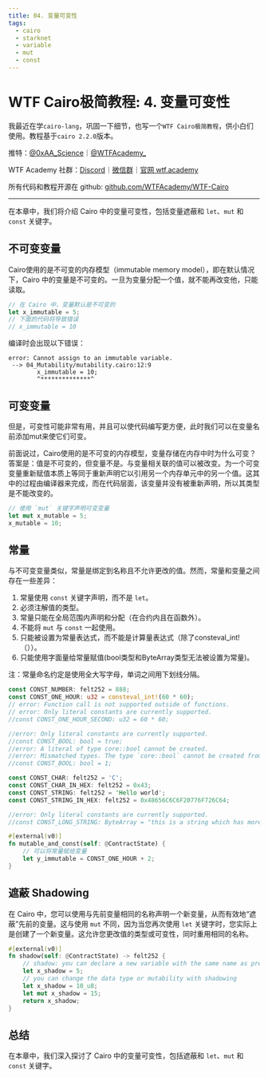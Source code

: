 ```yaml
---
title: 04. 变量可变性
tags:
  - cairo
  - starknet
  - variable
  - mut
  - const
---
```

# WTF Cairo极简教程: 4. 变量可变性

我最近在学`cairo-lang`，巩固一下细节，也写一个`WTF Cairo极简教程`，供小白们使用。教程基于`cairo 2.2.0`版本。

推特：[@0xAA_Science](https://twitter.com/0xAA_Science)｜[@WTFAcademy_](https://twitter.com/WTFAcademy_)

WTF Academy 社群：[Discord](https://discord.gg/5akcruXrsk)｜[微信群](https://docs.google.com/forms/d/e/1FAIpQLSe4KGT8Sh6sJ7hedQRuIYirOoZK_85miz3dw7vA1-YjodgJ-A/viewform?usp=sf_link)｜[官网 wtf.academy](https://wtf.academy)

所有代码和教程开源在 github: [github.com/WTFAcademy/WTF-Cairo](https://github.com/WTFAcademy/WTF-Cairo)

---

在本章中，我们将介绍 Cairo 中的变量可变性，包括变量遮蔽和 `let`、`mut` 和 `const` 关键字。

## 不可变变量

Cairo使用的是不可变的内存模型（immutable memory model），即在默认情况下，Cairo 中的变量是不可变的。一旦为变量分配一个值，就不能再改变他，只能读取。

```rust
// 在 Cairo 中，变量默认是不可变的
let x_immutable = 5;
// 下面的代码将导致错误
// x_immutable = 10
```

编译时会出现以下错误：

```
error: Cannot assign to an immutable variable.
 --> 04_Mutability/mutability.cairo:12:9
        x_immutable = 10;
        ^**************^
```

## 可变变量

但是，可变性可能非常有用，并且可以使代码编写更方便，此时我们可以在变量名前添加mut来使它们可变。

前面说过，Cairo使用的是不可变的内存模型，变量存储在内存中时为什么可变？答案是：值是不可变的，但变量不是。与变量相关联的值可以被改变。为一个可变变量重新赋值本质上等同于重新声明它以引用另一个内存单元中的另一个值。这其中的过程由编译器来完成，而在代码层面，该变量并没有被重新声明，所以其类型是不能改变的。

```rust
// 使用 `mut` 关键字声明可变变量
let mut x_mutable = 5;
x_mutable = 10;
```

## 常量

与不可变变量类似，常量是绑定到名称且不允许更改的值。然而，常量和变量之间存在一些差异：

1. 常量使用 `const` 关键字声明，而不是 `let`。
2. 必须注解值的类型。
3. 常量只能在全局范围内声明和分配（在合约内且在函数外）。
4. 不能将 `mut` 与 `const` 一起使用。
5. 只能被设置为常量表达式，而不能是计算量表达式（除了consteval_int!（））。
6. 只能使用字面量给常量赋值(bool类型和ByteArray类型无法被设置为常量)。

注：常量命名约定是使用全大写字母，单词之间用下划线分隔。

```rust
const CONST_NUMBER: felt252 = 888;
const CONST_ONE_HOUR: u32 = consteval_int!(60 * 60);
// error: Function call is not supported outside of functions.
// error: Only literal constants are currently supported.
//const CONST_ONE_HOUR_SECOND: u32 = 60 * 60;

//error: Only literal constants are currently supported.
//const CONST_BOOL: bool = true;
//error: A literal of type core::bool cannot be created.
//error: Mismatched types. The type `core::bool` cannot be created from a numeric literal.
//const CONST_BOOL: bool = 1;

const CONST_CHAR: felt252 = 'C';
const CONST_CHAR_IN_HEX: felt252 = 0x43;
const CONST_STRING: felt252 = 'Hello world';
const CONST_STRING_IN_HEX: felt252 = 0x48656C6C6F20776F726C64;

//error: Only literal constants are currently supported.
//const CONST_LONG_STRING: ByteArray = "this is a string which has more than 31 characters";

#[external(v0)]
fn mutable_and_const(self: @ContractState) {
    // 可以将常量赋给变量
    let y_immutable = CONST_ONE_HOUR + 2;
}
```

## 遮蔽 Shadowing

在 Cairo 中，您可以使用与先前变量相同的名称声明一个新变量，从而有效地“遮蔽”先前的变量。这与使用 `mut` 不同，因为当您再次使用 `let` 关键字时，您实际上是创建了一个新变量。这允许您更改值的类型或可变性，同时重用相同的名称。

```rust
#[external(v0)]
fn shadow(self: @ContractState) -> felt252 {
    // shadow: you can declare a new variable with the same name as previous ones.
    let x_shadow = 5;
    // you can change the data type or mutability with shadowing
    let x_shadow = 10_u8;
    let mut x_shadow = 15;
    return x_shadow;
}
```

## 总结

在本章中，我们深入探讨了 Cairo 中的变量可变性，包括遮蔽和 `let`、`mut` 和 `const` 关键字。
